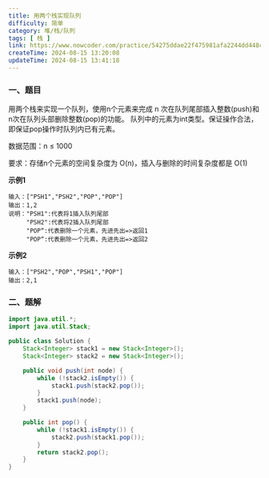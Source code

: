 ```yaml
---
title: 用两个栈实现队列
difficulty: 简单
category: 堆/栈/队列
tags: [ 栈 ]
link: https://www.nowcoder.com/practice/54275ddae22f475981afa2244dd448c6
createTime: 2024-08-15 13:20:08
updateTime: 2024-08-15 13:41:18
---
```


### 一、题目
用两个栈来实现一个队列，使用n个元素来完成 n 次在队列尾部插入整数(push)和n次在队列头部删除整数(pop)的功能。 队列中的元素为int类型。保证操作合法，即保证pop操作时队列内已有元素。

数据范围：n ≤ 1000

要求：存储n个元素的空间复杂度为 O(n)，插入与删除的时间复杂度都是 O(1)

**示例1**

```
输入：["PSH1","PSH2","POP","POP"]
输出：1,2
说明："PSH1":代表将1插入队列尾部
     "PSH2":代表将2插入队列尾部
     "POP“:代表删除一个元素，先进先出=>返回1
     "POP“:代表删除一个元素，先进先出=>返回2   
```

**示例2**

```
输入：["PSH2","POP","PSH1","POP"]
输出：2,1
```

### 二、题解

```java
import java.util.*;
import java.util.Stack;

public class Solution {
    Stack<Integer> stack1 = new Stack<Integer>();
    Stack<Integer> stack2 = new Stack<Integer>();

    public void push(int node) {
        while (!stack2.isEmpty()) {
            stack1.push(stack2.pop());
        }
        stack1.push(node);
    }

    public int pop() {
        while (!stack1.isEmpty()) {
            stack2.push(stack1.pop());
        }
        return stack2.pop();
    }
}
```